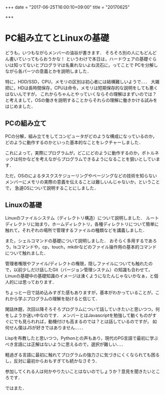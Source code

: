 +++
date = "2017-06-25T16:00:10+09:00"
title = "20170625"

+++

# PC組み立てとLinuxの基礎

どうも，いつもながらメンバーの油谷が書きます．
そろそろ別の人にもどんどん書いていってもらおうかな！
というわけで本日は，ハードウェアの基礎ぐらいは知ってないとプログラマは名乗れないよね流石に，ってことで
PCを分解しながら各パーツの意義とかを説明しました．

特に，HDD/SSD，CPU，メモリの区別は初心者には結構難しいようで．．．
大雑把に，HDは長時間保存，CPUは命令，メモリは短期保存的な説明をしても悪くはないんですが，
これからちゃんとやっていくならその理解はまずいのでは？と考えまして，OSの働きを説明することからそれらの理解に働きかける試みをはじめました．

## PCの組み立て
PCの分解，組み立てをしてコンピュータがどのような構成になっているのか，どのように動作するのかといった基本的なことをレクチャーしました．

これによって，実際にプログラムが，どこにどのように動作するのか，ボトルネックは何かなどを考えながらプログラムできるようになることを狙いとしています．

ただ，OSのによるタスクスケジューリングやページングなどの技術を知らないメンバーにメモリの実際の意義を伝えることは難しいんじゃないか，ということで，
急遽OSについて説明することにしました．

## Linuxの基礎
Linuxのファイルシステム（ディレクトリ構造）について説明しました．
ルートディレクトリに始まり，ホームディレクトリ，各種ディレクトリについて簡単に触れて，それぞれの場所で管理するファイルの種類などを講義しました．

また，シェルコマンドの基礎について説明しました．
おそらく多用するであろう，lsコマンドや，cp，touch，mkdirなどのファイル操作用の基本的コマンドについて触れました．

管理者権限やファイル/ディレクトの権限，隠しファイルについても触れたので，以前少しだけ話したGit（バージョン管理システム）の知識も合わせて，Linuxの基礎中の基礎知識のイメージは湧くようになたんじゃないかなぁ，と個人的には思っております．

ちょっと一日で詰め込みすぎた感もありますが，基本がわかっていることが，これから学ぶプログラムの理解を助けると信じて．



閑話休題，次回以降そろそろプログラムについて話していきたいと思いつつ，何をしようか迷い中なのです．
メンバーとはJavascriptを勉強して動くものがすぐにでも見られれば，動機付けも高まるのでは？とは話しているのですが，
如何せん僕はJSが好きではありません．．．．

Lispを布教したと思いつつ，Pythonとの声もあり，現代のPG言語で最初に学ぶべき言語には正解はないように思えるので，選択が難しい．．．

軽過ぎる言語に最初に触れてプログラムの強力さに気づきにくくなられても困るし，反対に最初からおもすぎても続かなさそう．

参加してくれる人は何かやりたいことはないのでしょうか？意見を聞きたいところです．

ではまた．